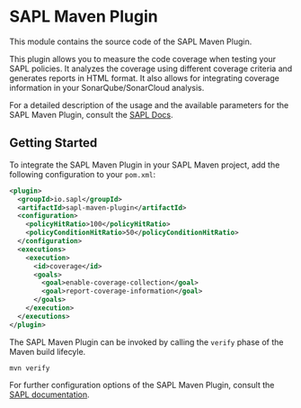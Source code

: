 # SAPL Maven Plugin

This module contains the source code of the SAPL Maven Plugin.

This plugin allows you to measure the code coverage when testing your SAPL policies. It analyzes the coverage using different coverage criteria and generates reports in HTML format. It also allows for integrating coverage information in your SonarQube/SonarCloud analysis.

For a detailed description of the usage and the available parameters for the SAPL Maven Plugin, consult the [SAPL Docs](https://sapl.io/docs/latest/sapl-reference.html#code-coverage-reports-via-the-sapl-maven-plugin).

## Getting Started

To integrate the SAPL Maven Plugin in your SAPL Maven project, add the following configuration to your `pom.xml`:

```xml
<plugin>
  <groupId>io.sapl</groupId>
  <artifactId>sapl-maven-plugin</artifactId>
  <configuration>
    <policyHitRatio>100</policyHitRatio>
    <policyConditionHitRatio>50</policyConditionHitRatio>
  </configuration>
  <executions>
    <execution>
      <id>coverage</id>
      <goals>
        <goal>enable-coverage-collection</goal>
        <goal>report-coverage-information</goal>
      </goals>
    </execution>	
  </executions>
</plugin>
```

The SAPL Maven Plugin can be invoked by calling the `verify` phase of the Maven build lifecyle.

```
mvn verify
```

For further configuration options of the SAPL Maven Plugin, consult the [SAPL documentation](https://sapl.io/docs/latest/sapl-reference.html#code-coverage-reports-via-the-sapl-maven-plugin).